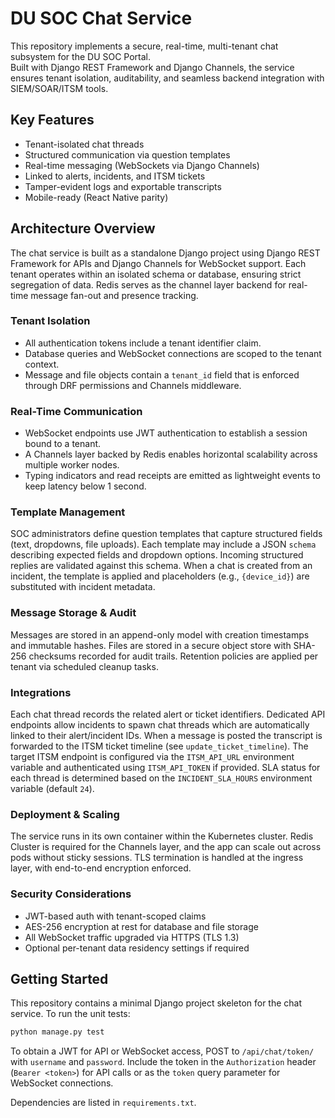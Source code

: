 # DU SOC Chat Service

This repository implements a secure, real-time, multi-tenant chat subsystem for the DU SOC Portal.  
Built with Django REST Framework and Django Channels, the service ensures tenant isolation, auditability, and seamless backend integration with SIEM/SOAR/ITSM tools.

## Key Features
- Tenant-isolated chat threads
- Structured communication via question templates
- Real-time messaging (WebSockets via Django Channels)
- Linked to alerts, incidents, and ITSM tickets
- Tamper-evident logs and exportable transcripts
- Mobile-ready (React Native parity)

## Architecture Overview
The chat service is built as a standalone Django project using Django REST Framework for APIs and Django Channels for WebSocket support. Each tenant operates within an isolated schema or database, ensuring strict segregation of data. Redis serves as the channel layer backend for real-time message fan-out and presence tracking.

### Tenant Isolation
- All authentication tokens include a tenant identifier claim.
- Database queries and WebSocket connections are scoped to the tenant context.
- Message and file objects contain a `tenant_id` field that is enforced through DRF permissions and Channels middleware.

### Real-Time Communication
- WebSocket endpoints use JWT authentication to establish a session bound to a tenant.
- A Channels layer backed by Redis enables horizontal scalability across multiple worker nodes.
- Typing indicators and read receipts are emitted as lightweight events to keep latency below 1 second.

### Template Management
SOC administrators define question templates that capture structured fields (text, dropdowns, file uploads). Each template may include a JSON `schema` describing expected fields and dropdown options. Incoming structured replies are validated against this schema. When a chat is created from an incident, the template is applied and placeholders (e.g., `{device_id}`) are substituted with incident metadata.

### Message Storage & Audit
Messages are stored in an append-only model with creation timestamps and immutable hashes. Files are stored in a secure object store with SHA-256 checksums recorded for audit trails. Retention policies are applied per tenant via scheduled cleanup tasks.

### Integrations
Each chat thread records the related alert or ticket identifiers. Dedicated API endpoints allow incidents to spawn chat threads which are automatically linked to their alert/incident IDs. When a message is posted the transcript is forwarded to the ITSM ticket timeline (see `update_ticket_timeline`).
The target ITSM endpoint is configured via the `ITSM_API_URL` environment variable and authenticated using `ITSM_API_TOKEN` if provided.
SLA status for each thread is determined based on the `INCIDENT_SLA_HOURS` environment variable (default `24`).

### Deployment & Scaling
The service runs in its own container within the Kubernetes cluster. Redis Cluster is required for the Channels layer, and the app can scale out across pods without sticky sessions. TLS termination is handled at the ingress layer, with end-to-end encryption enforced.

### Security Considerations
- JWT-based auth with tenant-scoped claims
- AES-256 encryption at rest for database and file storage
- All WebSocket traffic upgraded via HTTPS (TLS 1.3)
- Optional per-tenant data residency settings if required


## Getting Started
This repository contains a minimal Django project skeleton for the chat service.
To run the unit tests:

```bash
python manage.py test
```
To obtain a JWT for API or WebSocket access, POST to `/api/chat/token/` with `username` and `password`. Include the token in the `Authorization` header (`Bearer <token>`) for API calls or as the `token` query parameter for WebSocket connections.

Dependencies are listed in `requirements.txt`.
